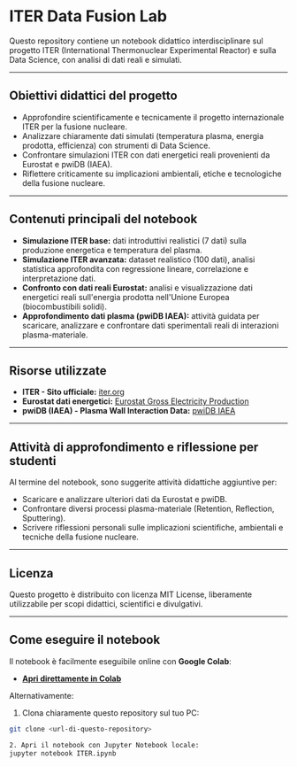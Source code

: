 # ITER Data Fusion Lab 

Questo repository contiene un notebook didattico interdisciplinare sul progetto ITER (International Thermonuclear Experimental Reactor) e sulla Data Science, con analisi di dati reali e simulati.

---

## Obiettivi didattici del progetto

- Approfondire scientificamente e tecnicamente il progetto internazionale ITER per la fusione nucleare.
- Analizzare chiaramente dati simulati (temperatura plasma, energia prodotta, efficienza) con strumenti di Data Science.
- Confrontare simulazioni ITER con dati energetici reali provenienti da Eurostat e pwiDB (IAEA).
- Riflettere criticamente su implicazioni ambientali, etiche e tecnologiche della fusione nucleare.

---

## Contenuti principali del notebook

- **Simulazione ITER base:** dati introduttivi realistici (7 dati) sulla produzione energetica e temperatura del plasma.
- **Simulazione ITER avanzata:** dataset realistico (100 dati), analisi statistica approfondita con regressione lineare, correlazione e interpretazione dati.
- **Confronto con dati reali Eurostat:** analisi e visualizzazione dati energetici reali sull'energia prodotta nell'Unione Europea (biocombustibili solidi).
- **Approfondimento dati plasma (pwiDB IAEA):** attività guidata per scaricare, analizzare e confrontare dati sperimentali reali di interazioni plasma-materiale.

---

## Risorse utilizzate

- **ITER - Sito ufficiale:** [iter.org](https://www.iter.org/)
- **Eurostat dati energetici:** [Eurostat Gross Electricity Production](https://ec.europa.eu/eurostat/databrowser/view/nrg_ind_pehcf/)
- **pwiDB (IAEA) - Plasma Wall Interaction Data:** [pwiDB IAEA](https://db-amdis.org/pwidb/psi/?process=0&species=3&surface=&doi=&author=)

---

## Attività di approfondimento e riflessione per studenti

Al termine del notebook, sono suggerite attività didattiche aggiuntive per:

- Scaricare e analizzare ulteriori dati da Eurostat e pwiDB.
- Confrontare diversi processi plasma-materiale (Retention, Reflection, Sputtering).
- Scrivere riflessioni personali sulle implicazioni scientifiche, ambientali e tecniche della fusione nucleare.

---

## Licenza
Questo progetto è distribuito con licenza MIT License, liberamente utilizzabile per scopi didattici, scientifici e divulgativi.

---

## Come eseguire il notebook

Il notebook è facilmente eseguibile online con **Google Colab**:

- [**Apri direttamente in Colab**]([ITER.ipynb](https://colab.research.google.com/drive/16hv_7drm_PAOF42FkZBx_PdH-WcNP7JF?usp=sharing))

Alternativamente:

1. Clona chiaramente questo repository sul tuo PC:
```bash
git clone <url-di-questo-repository>

2. Apri il notebook con Jupyter Notebook locale:
jupyter notebook ITER.ipynb
